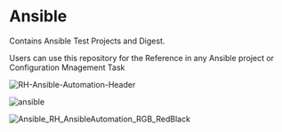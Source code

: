 # Ansible
Contains Ansible Test Projects and Digest.

Users can use this repository for the Reference in any Ansible project or Configuration Mnagement Task

![RH-Ansible-Automation-Header](https://user-images.githubusercontent.com/92639898/230716254-31bc686a-bc88-4213-985b-0b25a3b82fe0.png)

![ansible](https://user-images.githubusercontent.com/92639898/230715360-8333d07d-e363-44bf-bcad-a181bc631d28.png)

![Ansible_RH_AnsibleAutomation_RGB_RedBlack](https://user-images.githubusercontent.com/92639898/230716209-8bd4f22f-01a1-417e-9276-febc65873fe0.png)
